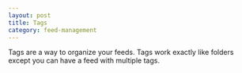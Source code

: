 ```yaml
---
layout: post
title: Tags
category: feed-management
---
```


Tags are a way to organize your feeds. Tags work exactly like folders except you can have a feed with multiple tags.